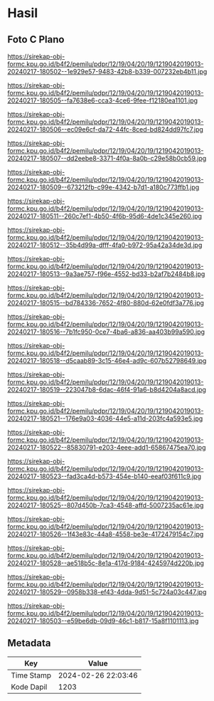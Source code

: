 # Hasil

## Foto C Plano

https://sirekap-obj-formc.kpu.go.id/b4f2/pemilu/pdpr/12/19/04/20/19/1219042019013-20240217-180502--1e929e57-9483-42b8-b339-007232eb4b11.jpg

https://sirekap-obj-formc.kpu.go.id/b4f2/pemilu/pdpr/12/19/04/20/19/1219042019013-20240217-180505--fa7638e6-cca3-4ce6-9fee-f12180ea1101.jpg

https://sirekap-obj-formc.kpu.go.id/b4f2/pemilu/pdpr/12/19/04/20/19/1219042019013-20240217-180506--ec09e6cf-da72-44fc-8ced-bd824dd97fc7.jpg

https://sirekap-obj-formc.kpu.go.id/b4f2/pemilu/pdpr/12/19/04/20/19/1219042019013-20240217-180507--dd2eebe8-3371-4f0a-8a0b-c29e58b0cb59.jpg

https://sirekap-obj-formc.kpu.go.id/b4f2/pemilu/pdpr/12/19/04/20/19/1219042019013-20240217-180509--673212fb-c99e-4342-b7d1-a180c773ffb1.jpg

https://sirekap-obj-formc.kpu.go.id/b4f2/pemilu/pdpr/12/19/04/20/19/1219042019013-20240217-180511--260c7ef1-4b50-4f6b-95d6-4de1c345e260.jpg

https://sirekap-obj-formc.kpu.go.id/b4f2/pemilu/pdpr/12/19/04/20/19/1219042019013-20240217-180512--35b4d99a-dfff-4fa0-b972-95a42a34de3d.jpg

https://sirekap-obj-formc.kpu.go.id/b4f2/pemilu/pdpr/12/19/04/20/19/1219042019013-20240217-180513--9a3ae757-f96e-4552-bd33-b2af7b2484b8.jpg

https://sirekap-obj-formc.kpu.go.id/b4f2/pemilu/pdpr/12/19/04/20/19/1219042019013-20240217-180515--bd784336-7652-4f80-880d-62e0fdf3a776.jpg

https://sirekap-obj-formc.kpu.go.id/b4f2/pemilu/pdpr/12/19/04/20/19/1219042019013-20240217-180516--7b1fc950-0ce7-4ba6-a836-aa403b99a590.jpg

https://sirekap-obj-formc.kpu.go.id/b4f2/pemilu/pdpr/12/19/04/20/19/1219042019013-20240217-180518--d5caab89-3c15-46e4-ad9c-607b52798649.jpg

https://sirekap-obj-formc.kpu.go.id/b4f2/pemilu/pdpr/12/19/04/20/19/1219042019013-20240217-180519--223047b8-6dac-46f4-91a6-b8d4204a8acd.jpg

https://sirekap-obj-formc.kpu.go.id/b4f2/pemilu/pdpr/12/19/04/20/19/1219042019013-20240217-180521--176e9a03-4036-44e5-a11d-203fc4a593e5.jpg

https://sirekap-obj-formc.kpu.go.id/b4f2/pemilu/pdpr/12/19/04/20/19/1219042019013-20240217-180522--85830791-e203-4eee-add1-65867475ea70.jpg

https://sirekap-obj-formc.kpu.go.id/b4f2/pemilu/pdpr/12/19/04/20/19/1219042019013-20240217-180523--fad3ca4d-b573-454e-b140-eeaf03f611c9.jpg

https://sirekap-obj-formc.kpu.go.id/b4f2/pemilu/pdpr/12/19/04/20/19/1219042019013-20240217-180525--807d450b-7ca3-4548-affd-5007235ac61e.jpg

https://sirekap-obj-formc.kpu.go.id/b4f2/pemilu/pdpr/12/19/04/20/19/1219042019013-20240217-180526--1f43e83c-44a8-4558-be3e-4172479154c7.jpg

https://sirekap-obj-formc.kpu.go.id/b4f2/pemilu/pdpr/12/19/04/20/19/1219042019013-20240217-180528--ae518b5c-8e1a-417d-9184-4245974d220b.jpg

https://sirekap-obj-formc.kpu.go.id/b4f2/pemilu/pdpr/12/19/04/20/19/1219042019013-20240217-180529--0958b338-ef43-4dda-9d51-5c724a03c447.jpg

https://sirekap-obj-formc.kpu.go.id/b4f2/pemilu/pdpr/12/19/04/20/19/1219042019013-20240217-180503--e59be6db-09d9-46c1-b817-15a8f1101113.jpg


## Metadata

| Key        | Value               |
| ---------- | ------------------- |
| Time Stamp | 2024-02-26 22:03:46 |
| Kode Dapil | 1203                |




